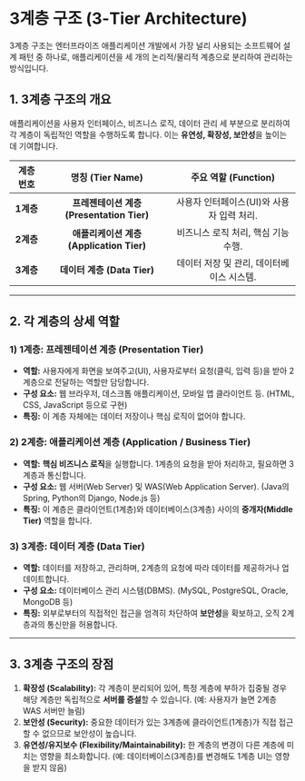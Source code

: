 # 3계층 구조 (3-Tier Architecture)

3계층 구조는 엔터프라이즈 애플리케이션 개발에서 가장 널리 사용되는 소프트웨어 설계 패턴 중 하나로, 애플리케이션을 세 개의 논리적/물리적 계층으로 분리하여 관리하는 방식입니다.

## 1. 3계층 구조의 개요

애플리케이션을 사용자 인터페이스, 비즈니스 로직, 데이터 관리 세 부분으로 분리하여 각 계층이 독립적인 역할을 수행하도록 합니다. 이는 **유연성, 확장성, 보안성**을 높이는 데 기여합니다.

| 계층 번호 | 명칭 (Tier Name) | 주요 역할 (Function) |
| :---: | :---: | :---: |
| **1계층** | **프레젠테이션 계층 (Presentation Tier)** | 사용자 인터페이스(UI)와 사용자 입력 처리. |
| **2계층** | **애플리케이션 계층 (Application Tier)** | 비즈니스 로직 처리, 핵심 기능 수행. |
| **3계층** | **데이터 계층 (Data Tier)** | 데이터 저장 및 관리, 데이터베이스 시스템. |

---

## 2. 각 계층의 상세 역할

### 1) 1계층: 프레젠테이션 계층 (Presentation Tier)

* **역할:** 사용자에게 화면을 보여주고(UI), 사용자로부터 요청(클릭, 입력 등)을 받아 2계층으로 전달하는 역할만 담당합니다.
* **구성 요소:** 웹 브라우저, 데스크톱 애플리케이션, 모바일 앱 클라이언트 등. (HTML, CSS, JavaScript 등으로 구현)
* **특징:** 이 계층 자체에는 데이터 저장이나 핵심 로직이 없어야 합니다.

### 2) 2계층: 애플리케이션 계층 (Application / Business Tier)

* **역할:** **핵심 비즈니스 로직**을 실행합니다. 1계층의 요청을 받아 처리하고, 필요하면 3계층과 통신합니다.
* **구성 요소:** 웹 서버(Web Server) 및 WAS(Web Application Server). (Java의 Spring, Python의 Django, Node.js 등)
* **특징:** 이 계층은 클라이언트(1계층)와 데이터베이스(3계층) 사이의 **중개자(Middle Tier)** 역할을 합니다.

### 3) 3계층: 데이터 계층 (Data Tier)

* **역할:** 데이터를 저장하고, 관리하며, 2계층의 요청에 따라 데이터를 제공하거나 업데이트합니다.
* **구성 요소:** 데이터베이스 관리 시스템(DBMS). (MySQL, PostgreSQL, Oracle, MongoDB 등)
* **특징:** 외부로부터의 직접적인 접근을 엄격히 차단하여 **보안성**을 확보하고, 오직 2계층과의 통신만을 허용합니다.

---

## 3. 3계층 구조의 장점

1.  **확장성 (Scalability):** 각 계층이 분리되어 있어, 특정 계층에 부하가 집중될 경우 해당 계층만 독립적으로 **서버를 증설**할 수 있습니다. (예: 사용자가 늘면 2계층 WAS 서버만 늘림)
2.  **보안성 (Security):** 중요한 데이터가 있는 3계층에 클라이언트(1계층)가 직접 접근할 수 없으므로 보안성이 높습니다.
3.  **유연성/유지보수 (Flexibility/Maintainability):** 한 계층의 변경이 다른 계층에 미치는 영향을 최소화합니다. (예: 데이터베이스(3계층)를 변경해도 1계층 UI는 영향을 받지 않음)

